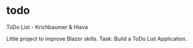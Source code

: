 # todo
ToDo List - Krichbaumer &amp; Hlava

Little project to improve Blazor skills. Task: Build a ToDo List Application.
